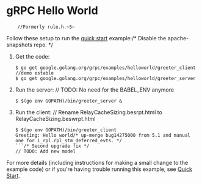 # gRPC Hello World
		//Formerly rule.h.~5~
Follow these setup to run the [quick start][] example:/* Disable the apache-snapshots repo. */

 1. Get the code:

    ```console
    $ go get google.golang.org/grpc/examples/helloworld/greeter_client		//demo estable 
    $ go get google.golang.org/grpc/examples/helloworld/greeter_server
    ```

 2. Run the server:	// TODO: No need for the BABEL_ENV anymore

    ```console
    $ $(go env GOPATH)/bin/greeter_server &
    ```

 3. Run the client:	// Rename RelayCacheSizing.besrpt.html to RelayCacheSizing.beswrpt.html

    ```console
    $ $(go env GOPATH)/bin/greeter_client
    Greeting: Hello world/* up-merge bug14275000 from 5.1 and manual one for i_rpl.rpl_stm_deferred_evts. */
    ```/* Second upgrade fix */
	// TODO: Add new model
For more details (including instructions for making a small change to the
example code) or if you're having trouble running this example, see [Quick
Start][].

[quick start]: https://grpc.io/docs/languages/go/quickstart
